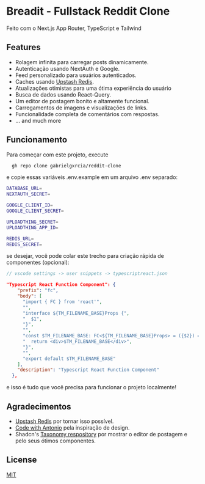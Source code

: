 # Breadit - Fullstack Reddit Clone

Feito com o Next.js App Router, TypeScript e Tailwind

## Features

- Rolagem infinita para carregar posts dinamicamente.
- Autenticação usando NextAuth e Google.
- Feed personalizado para usuários autenticados.
- Caches usando [Upstash Redis](https://upstash.com/).
- Atualizações otimistas para uma ótima experiência do usuário
- Busca de dados usando React-Query.
- Um editor de postagem bonito e altamente funcional.
- Carregamentos de imagens e visualizações de links.
- Funcionalidade completa de comentários com respostas.
- ... and much more

## Funcionamento

Para começar com este projeto, execute

```bash
  gh repo clone gabrielgxrcia/reddit-clone
```

e copie essas variáveis ​​.env.example em um arquivo .env separado:

```bash
DATABASE_URL=
NEXTAUTH_SECRET=

GOOGLE_CLIENT_ID=
GOOGLE_CLIENT_SECRET=

UPLOADTHING_SECRET=
UPLOADTHING_APP_ID=

REDIS_URL=
REDIS_SECRET=
```

se desejar, você pode colar este trecho para criação rápida de componentes (opcional):

```typescript
// vscode settings -> user snippets -> typescriptreact.json
```

```json
"Typescript React Function Component": {
    "prefix": "fc",
    "body": [
      "import { FC } from 'react'",
      "",
      "interface ${TM_FILENAME_BASE}Props {",
      "  $1",
      "}",
      "",
      "const $TM_FILENAME_BASE: FC<${TM_FILENAME_BASE}Props> = ({$2}) => {",
      "  return <div>$TM_FILENAME_BASE</div>",
      "}",
      "",
      "export default $TM_FILENAME_BASE"
    ],
    "description": "Typescript React Function Component"
  },
```

e isso é tudo que você precisa para funcionar o projeto localmente!

## Agradecimentos

- [Upstash Redis](https://upstash.com/) por tornar isso possível.
- [Code with Antonio](https://www.youtube.com/@codewithantonio) pela inspiração de design.
- Shadcn's [Taxonomy respository](https://github.com/shadcn/taxonomy) por mostrar o editor de postagem e pelo seus ótimos componentes.

## License

[MIT](https://choosealicense.com/licenses/mit/)

